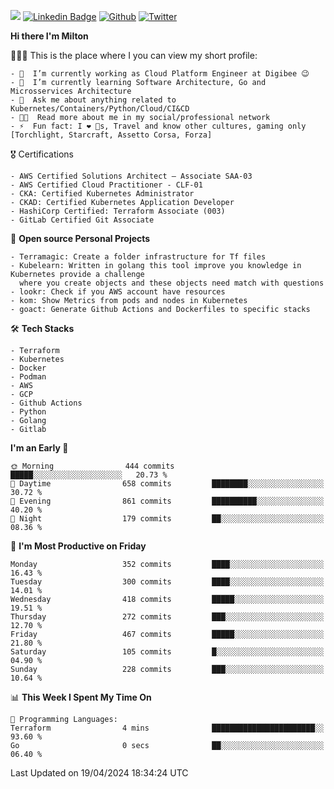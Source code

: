 ![](https://komarev.com/ghpvc/?username=miltlima&color=blueviolet) [![Linkedin Badge](https://img.shields.io/badge/-LinkedIn-blue?style=flat-square&logo=Linkedin&logoColor=white&link=https://www.linkedin.com/in/miltonlimaj/)](https://www.linkedin.com/in/miltonlimaj/) [![Github](https://img.shields.io/github/followers/miltlima?style=social)](https://github.com/miltlima?tab=followers) [![Twitter](https://img.shields.io/twitter/follow/milt_lima?style=social)](https://twitter.com/milt_lima)
 


     
**Hi there I'm Milton**

👨🏽‍💻 This is the place where I you can view my short profile:
```text
- 🔭  I’m currently working as Cloud Platform Engineer at Digibee 😉
- 🌱  I’m currently learning Software Architecture, Go and Microsservices Architecture
- 💬  Ask me about anything related to Kubernetes/Containers/Python/Cloud/CI&CD
- 👨‍💻  Read more about me in my social/professional network
- ⚡  Fun fact: I ❤️ 🐶s, Travel and know other cultures, gaming only [Torchlight, Starcraft, Assetto Corsa, Forza]
```
🎖 Certifications
```text
- AWS Certified Solutions Architect – Associate SAA-03
- AWS Certified Cloud Practitioner - CLF-01
- CKA: Certified Kubernetes Administrator
- CKAD: Certified Kubernetes Application Developer
- HashiCorp Certified: Terraform Associate (003)
- GitLab Certified Git Associate
```
📐 **Open source Personal Projects**

```text
- Terramagic: Create a folder infrastructure for Tf files
- Kubelearn: Written in golang this tool improve you knowledge in Kubernetes provide a challenge
  where you create objects and these objects need match with questions
- lookr: Check if you AWS account have resources
- kom: Show Metrics from pods and nodes in Kubernetes
- goact: Generate Github Actions and Dockerfiles to specific stacks
```
🛠 **Tech Stacks**

```text
- Terraform
- Kubernetes
- Docker
- Podman
- AWS
- GCP
- Github Actions
- Python
- Golang
- Gitlab
```         

<!--START_SECTION:waka-->
**I'm an Early 🐤** 

```text
🌞 Morning                444 commits         █████░░░░░░░░░░░░░░░░░░░░   20.73 % 
🌆 Daytime                658 commits         ████████░░░░░░░░░░░░░░░░░   30.72 % 
🌃 Evening                861 commits         ██████████░░░░░░░░░░░░░░░   40.20 % 
🌙 Night                  179 commits         ██░░░░░░░░░░░░░░░░░░░░░░░   08.36 % 
```
📅 **I'm Most Productive on Friday** 

```text
Monday                   352 commits         ████░░░░░░░░░░░░░░░░░░░░░   16.43 % 
Tuesday                  300 commits         ████░░░░░░░░░░░░░░░░░░░░░   14.01 % 
Wednesday                418 commits         █████░░░░░░░░░░░░░░░░░░░░   19.51 % 
Thursday                 272 commits         ███░░░░░░░░░░░░░░░░░░░░░░   12.70 % 
Friday                   467 commits         █████░░░░░░░░░░░░░░░░░░░░   21.80 % 
Saturday                 105 commits         █░░░░░░░░░░░░░░░░░░░░░░░░   04.90 % 
Sunday                   228 commits         ███░░░░░░░░░░░░░░░░░░░░░░   10.64 % 
```


📊 **This Week I Spent My Time On** 

```text
💬 Programming Languages: 
Terraform                4 mins              ███████████████████████░░   93.60 % 
Go                       0 secs              ██░░░░░░░░░░░░░░░░░░░░░░░   06.40 % 
```


 Last Updated on 19/04/2024 18:34:24 UTC
<!--END_SECTION:waka-->

